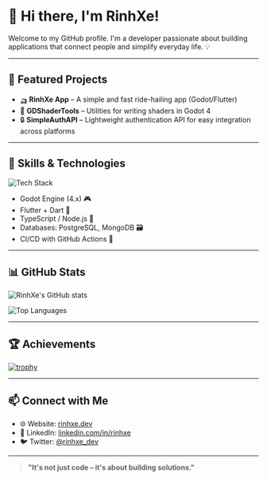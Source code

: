 # 👋 Hi there, I'm RinhXe!

Welcome to my GitHub profile. I'm a developer passionate about building applications that connect people and simplify everyday life. 💡

---

## 🚀 Featured Projects

- 🛺 **RinhXe App** – A simple and fast ride-hailing app (Godot/Flutter)
- 🧩 **GDShaderTools** – Utilities for writing shaders in Godot 4
- 🔒 **SimpleAuthAPI** – Lightweight authentication API for easy integration across platforms

---

## 🔧 Skills & Technologies

![Tech Stack](https://skillicons.dev/icons?i=godot,flutter,dart,ts,nodejs,mongodb,postgres,git,linux)

- Godot Engine (4.x) 🎮  
- Flutter + Dart 📱  
- TypeScript / Node.js 🧠  
- Databases: PostgreSQL, MongoDB 🗃️  
- CI/CD with GitHub Actions 🔁

---

## 📊 GitHub Stats

![RinhXe's GitHub stats](https://github-readme-stats.vercel.app/api?username=rinhxe&show_icons=true&theme=radical)

![Top Languages](https://github-readme-stats.vercel.app/api/top-langs/?username=rinhxe&layout=compact&theme=radical)

---

## 🏆 Achievements

[![trophy](https://github-profile-trophy.vercel.app/?username=rinhxe&theme=darkhub)](https://github.com/ryo-ma/github-profile-trophy)

---

## 📫 Connect with Me

- 🌐 Website: [rinhxe.dev](https://rinhxe.dev)  
- 💼 LinkedIn: [linkedin.com/in/rinhxe](https://linkedin.com/in/rinhxe)  
- 🐦 Twitter: [@rinhxe_dev](https://twitter.com/rinhxe_dev)

---

> **"It's not just code – it's about building solutions."**
